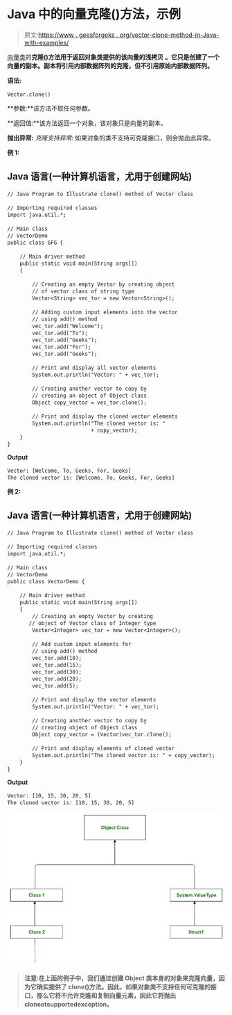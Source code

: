 # Java 中的向量克隆()方法，示例

> 原文:[https://www . geesforgeks . org/vector-clone-method-in-Java-with-examples/](https://www.geeksforgeeks.org/vector-clone-method-in-java-with-examples/)

[向量类](https://www.geeksforgeeks.org/java-util-vector-class-java/)的**克隆()**方法用于返回对象类提供的该向量的**浅拷贝** **。它只是创建了一个向量的副本。副本将引用内部数据阵列的克隆，但不引用原始内部数据阵列。**

**语法:**

```
Vector.clone()
```

**参数:**该方法不取任何参数。

**返回值:**该方法返回一个对象，该对象只是向量的副本。

**抛出异常:** *克隆支持异常:* 如果对象的类不支持可克隆接口，则会抛出此异常。

**例 1:**

## Java 语言(一种计算机语言，尤用于创建网站)

```
// Java Program to Illustrate clone() method of Vector class

// Importing required classes
import java.util.*;

// Main class
// VectorDemo
public class GFG {

    // Main driver method
    public static void main(String args[])
    {

        // Creating an empty Vector by creating object
        // of vector class of string type
        Vector<String> vec_tor = new Vector<String>();

        // Adding custom input elements into the vector
        // using add() method
        vec_tor.add("Welcome");
        vec_tor.add("To");
        vec_tor.add("Geeks");
        vec_tor.add("For");
        vec_tor.add("Geeks");

        // Print and display all vector elements
        System.out.println("Vector: " + vec_tor);

        // Creating another vector to copy by
        // creating an object of Object class
        Object copy_vector = vec_tor.clone();

        // Print and display the cloned vector elements
        System.out.println("The cloned vector is: "
                           + copy_vector);
    }
}
```

**Output**

```
Vector: [Welcome, To, Geeks, For, Geeks]
The cloned vector is: [Welcome, To, Geeks, For, Geeks]
```

**例 2:**

## Java 语言(一种计算机语言，尤用于创建网站)

```
// Java Program to Illustrate clone() method of Vector class

// Importing required classes
import java.util.*;

// Main class
// VectorDemo
public class VectorDemo {

    // Main driver method
    public static void main(String args[])
    {
        // Creating an empty Vector by creating
       // object of Vector class of Integer type
        Vector<Integer> vec_tor = new Vector<Integer>();

        // Add custom input elements for 
        // using add() method
        vec_tor.add(10);
        vec_tor.add(15);
        vec_tor.add(30);
        vec_tor.add(20);
        vec_tor.add(5);

        // Print and display the vector elements
        System.out.println("Vector: " + vec_tor);

        // Creating another vector to copy by
        // creating object of Object class
        Object copy_vector = (Vector)vec_tor.clone();

        // Print and display elements of cloned vector
        System.out.println("The cloned vector is: " + copy_vector);
    }
}
```

**Output**

```
Vector: [10, 15, 30, 20, 5]
The cloned vector is: [10, 15, 30, 20, 5]
```

![](img/ef57a8ed2ca7fbb08e08587495992e1f.png)

> **注意:**在上面的例子中，我们通过创建 Object 类本身的对象来克隆向量，因为它确实提供了 clone()方法。因此，如果对象类不支持任何可克隆的接口，那么它将不允许克隆和复制向量元素，因此它将抛出 cloneotsupportedexception**。**